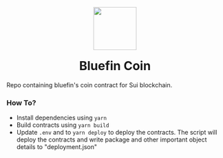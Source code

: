 <div align="center">
  <img height="100x" src="https://bluefin.io/images/bluefin-logo.svg" />

  <h1 style="margin-top:20px;">Bluefin Coin</h1>

</div>

Repo containing bluefin's coin contract for Sui blockchain. 

### How To?
- Install dependencies using `yarn`
- Build contracts using `yarn build`
- Update `.env` and to `yarn deploy` to deploy the contracts. The script will deploy the contracts and write package and other important object details to "deployment.json"